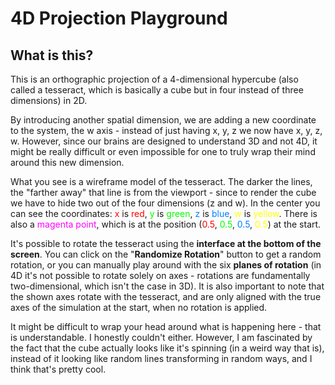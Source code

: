 # 4D Projection Playground

## What is this?

This is an orthographic projection of a 4-dimensional hypercube (also called a tesseract, which is basically a cube but in four instead of three dimensions) in 2D.

By introducing another spatial dimension, we are adding a new coordinate to the system, the w axis - instead of just having x, y, z we now have x, y, z, w. However, since our brains are designed to understand 3D and not 4D, it might be really difficult or even impossible for one to truly wrap their mind around this new dimension. 

What you see is a wireframe model of the tesseract. The darker the lines, the "farther away" that line is from the viewport - since to render the cube we have to hide two out of the four dimensions (z and w). In the center you can see the coordinates: <span style="color:#ff0000">x</span> is <span style="color:#ff0000">red</span>, <span style="color:#00ff00">y</span> is <span style="color:#00ff00">green</span>, <span style="color:#0080ff">z</span> is <span style="color:#0080ff">blue</span>, <span style="color:#ffff00">w</span> is <span style="color:#ffff00">yellow</span>. There is also a <span style="color:#ff00ff">magenta point</span>, which is at the position (<span style="color:#ff0000">0.5</span>, <span style="color:#00ff00">0.5</span>, <span style="color:#0080ff">0.5</span>, <span style="color:#ffff00">0.5</span>) at the start.

It's possible to rotate the tesseract using the **interface at the bottom of the screen**. You can click on the "**Randomize Rotation**" button to get a random rotation, or you can manually play around with the six **planes of rotation** (in 4D it's not possible to rotate solely on axes - rotations are fundamentally two-dimensional, which isn't the case in 3D). It is also important to note that the shown axes rotate with the tesseract, and are only aligned with the true axes of the simulation at the start, when no rotation is applied.

It might be difficult to wrap your head around what is happening here - that is understandable. I honestly couldn't either. However, I am fascinated by the fact that the cube actually looks like it's spinning (in a weird way that is), instead of it looking like random lines transforming in random ways, and I think that's pretty cool. 
